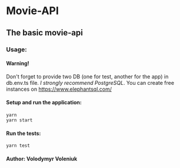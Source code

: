 # Movie-API

## The basic movie-api

### Usage:
#### Warning!
Don't forget to provide two DB (one for test, another for the app) in db.env.ts file. *I strongly recommend PostgreSQL*. You can create free instances on https://www.elephantsql.com/
#### Setup and run the application:

```
yarn
yarn start
```

#### Run the tests:

```
yarn test
```

#### Author: Volodymyr Voleniuk
